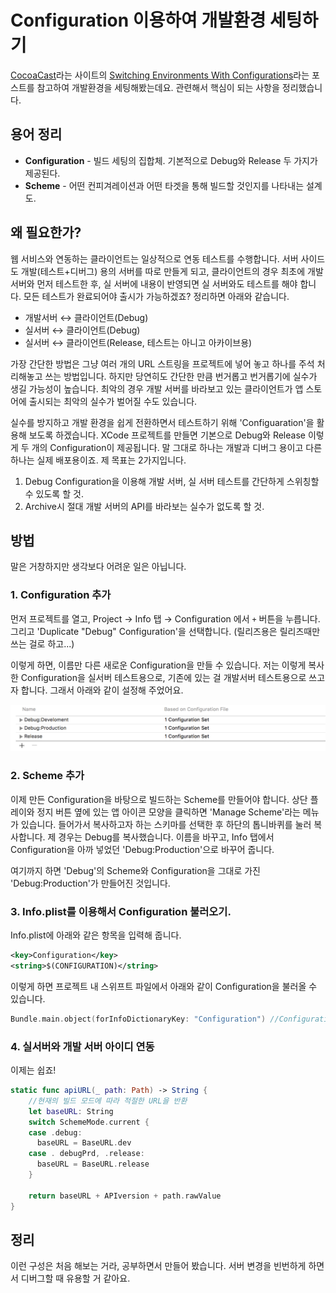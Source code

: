 # Configuration 이용하여 개발환경 세팅하기

[CocoaCast](https://cocoacasts.com/)라는 사이트의 [Switching Environments With Configurations](https://cocoacasts.com/switching-environments-with-configurations/)라는 포스트를 참고하여 개발환경을 세팅해봤는데요. 관련해서 핵심이 되는 사항을 정리했습니다.


## 용어 정리
- **Configuration** - 빌드 세팅의 집합체. 기본적으로 Debug와 Release 두 가지가 제공된다.
- **Scheme** - 어떤 컨피겨레이션과 어떤 타겟을 통해 빌드할 것인지를 나타내는 설계도.

## 왜 필요한가?
웹 서비스와 연동하는 클라이언트는 일상적으로 연동 테스트를 수행합니다. 서버 사이드도 개발(테스트+디버그) 용의 서버를 따로 만들게 되고, 클라이언트의 경우 최초에 개발 서버와 먼저 테스트한 후, 실 서버에 내용이 반영되면 실 서버와도 테스트를 해야 합니다. 모든 테스트가 완료되어야 출시가 가능하겠죠? 정리하면 아래와 같습니다.

   - 개발서버 ↔︎ 클라이언트(Debug)
   - 실서버 ↔︎ 클라이언트(Debug)
   - 실서버 ↔︎ 클라이언트(Release, 테스트는 아니고 아카이브용)

가장 간단한 방법은 그냥 여러 개의 URL 스트링을 프로젝트에 넣어 놓고 하나를 주석 처리해놓고 쓰는 방법입니다. 하지만 당연히도 간단한 만큼 번거롭고 번거롭기에 실수가 생길 가능성이 높습니다. 최악의 경우 개발 서버를 바라보고 있는 클라이언트가 앱 스토어에 출시되는 최악의 실수가 벌어질 수도 있습니다.

실수를 방지하고 개발 환경을 쉽게 전환하면서 테스트하기 위해 'Configuaration'을 활용해 보도록 하겠습니다. XCode 프로젝트를 만들면 기본으로 Debug와 Release 이렇게 두 개의 Configuration이 제공됩니다. 말 그대로 하나는 개발과 디버그 용이고 다른 하나는 실제 배포용이죠. 제 목표는 2가지입니다.

1. Debug Configuration을 이용해 개발 서버, 실 서버 테스트를 간단하게 스위칭할 수 있도록 할 것.
2. Archive시 절대 개발 서버의 API를 바라보는 실수가 없도록 할 것.

## 방법
말은 거창하지만 생각보다 어려운 일은 아닙니다.

### 1. Configuration 추가
먼저 프로젝트를 열고, Project → Info 탭 → Configuration 에서 `+` 버튼을 누릅니다. 그리고 'Duplicate "Debug" Configuration'을 선택합니다. (릴리즈용은 릴리즈때만 쓰는 걸로 하고...)

이렇게 하면, 이름만 다른 새로운 Configuration을 만들 수 있습니다. 저는 이렇게 복사한 Configuration을 실서버 테스트용으로, 기존에 있는 걸 개발서버 테스트용으로 쓰고자 합니다. 그래서 아래와 같이 설정해 주었어요.

![](images/Configuration-1.png)

### 2. Scheme 추가
이제 만든 Configuration을 바탕으로 빌드하는 Scheme를 만들어야 합니다. 상단 플레이와 정지 버튼 옆에 있는 앱 아이콘 모양을 클릭하면 'Manage Scheme'라는 메뉴가 있습니다. 들어가서 복사하고자 하는 스키마를 선택한 후 하단의 톱니바퀴를 눌러 복사합니다. 제 경우는 Debug를 복사했습니다. 이름을 바꾸고, Info 탭에서 Configuration을 아까 넣었던 'Debug:Production'으로 바꾸어 줍니다.

여기까지 하면 'Debug'의 Scheme와 Configuration을 그대로 가진 'Debug:Production'가 만들어진 것입니다.

### 3. Info.plist를 이용해서 Configuration 불러오기.

Info.plist에 아래와 같은 항목을 입력해 줍니다.

```xml
<key>Configuration</key>
<string>$(CONFIGURATION)</string>
```

이렇게 하면 프로젝트 내 스위프트 파일에서 아래와 같이 Configuration을 불러올 수 있습니다.

```swift
Bundle.main.object(forInfoDictionaryKey: "Configuration") //Configuration이름을 String으로 반환.
```

### 4. 실서버와 개발 서버 아이디 연동

이제는 쉽죠!

```swift
static func apiURL(_ path: Path) -> String {
	//현재의 빌드 모드에 따라 적절한 URL을 반환
	let baseURL: String
	switch SchemeMode.current {
	case .debug:
	  baseURL = BaseURL.dev
	case . debugPrd, .release:
	  baseURL = BaseURL.release
	}
	    
	return baseURL + APIversion + path.rawValue
}
```


## 정리

이런 구성은 처음 해보는 거라, 공부하면서 만들어 봤습니다. 서버 변경을 빈번하게 하면서 디버그할 때 유용할 거 같아요.